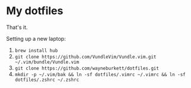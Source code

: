 My dotfiles
=====
That's it.

Setting up a new laptop:

1. `brew install hub`
1. `git clone https://github.com/VundleVim/Vundle.vim.git ~/.vim/bundle/Vundle.vim`
1. `git clone https://github.com/wayneburkett/dotfiles.git`
1. `mkdir -p ~/.vim/bak && ln -sf dotfiles/.vimrc ~/.vimrc && ln -sf dotfiles/.zshrc ~/.zshrc` 
